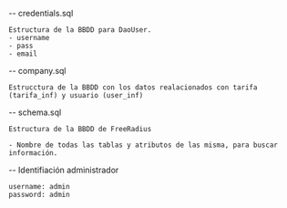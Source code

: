 -- credentials.sql

    Estructura de la BBDD para DaoUser.
    - username
    - pass
    - email

-- company.sql

    Estrucctura de la BBDD con los datos realacionados con tarifa (tarifa_inf) y usuario (user_inf)

-- schema.sql

    Estructura de la BBDD de FreeRadius

    - Nombre de todas las tablas y atributos de las misma, para buscar información.

-- Identifiación administrador

    username: admin
    password: admin